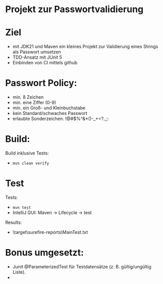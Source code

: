 # Projekt zur Passwortvalidierung

# Ziel
 - mit JDK21 und Maven ein kleines Projekt zur Validierung eines Strings als Passwort umsetzen
 - TDD-Ansatz mit JUnit 5
 - Einbinden von CI mittels github

# Passwort Policy:
- min. 8 Zeichen
- min. eine Ziffer (0-9)
- min. ein Groß- und Kleinbuchstabe
- kein Standard/schwaches Passwort
- erlaubte Sonderzeichen: !@#$%^&*()-_+=?.,;:

# Build:
Build inklusive Tests:
- `mvn clean verify`

# Test
Tests:
- `mvn test`
- IntelliJ GUI: Maven -> Lifecycle -> test

Results:
- \target\surefire-reports\MainTest.txt

#

# Bonus umgesetzt:
- Junit @ParameterizedTest für Testdatensätze (z. B. gültig/ungültig Liste).
- 
